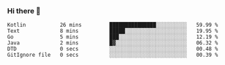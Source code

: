 ### Hi there 👋

<!--
**yeya24/yeya24** is a ✨ _special_ ✨ repository because its `README.md` (this file) appears on your GitHub profile.

Here are some ideas to get you started:

- 🔭 I’m currently working on ...
- 🌱 I’m currently learning ...
- 👯 I’m looking to collaborate on ...
- 🤔 I’m looking for help with ...
- 💬 Ask me about ...
- 📫 How to reach me: ...
- 😄 Pronouns: ...
- ⚡ Fun fact: ...
-->

<!--START_SECTION:waka-->

```text
Kotlin           26 mins         ███████████████░░░░░░░░░░   59.99 %
Text             8 mins          █████░░░░░░░░░░░░░░░░░░░░   19.95 %
Go               5 mins          ███░░░░░░░░░░░░░░░░░░░░░░   12.19 %
Java             2 mins          █▓░░░░░░░░░░░░░░░░░░░░░░░   06.32 %
DTD              0 secs          ░░░░░░░░░░░░░░░░░░░░░░░░░   00.48 %
GitIgnore file   0 secs          ░░░░░░░░░░░░░░░░░░░░░░░░░   00.39 %
```

<!--END_SECTION:waka-->
